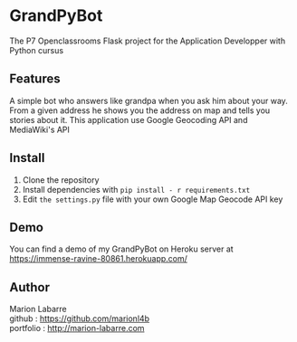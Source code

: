# GrandPyBot
The P7  Openclassrooms Flask project for the Application Developper with Python cursus

## Features
A simple bot who answers like grandpa when you ask him about your way.
From a given address he shows you the address on map and tells you stories about it.
This application use Google Geocoding API and MediaWiki's API

## Install
1. Clone the repository  
2. Install dependencies with `pip install - r requirements.txt`  
3. Edit `the settings.py` file with your own Google Map Geocode API key

## Demo
You can find a demo of my GrandPyBot on Heroku server at https://immense-ravine-80861.herokuapp.com/

## Author
Marion Labarre  
github : https://github.com/marionl4b  
portfolio : http://marion-labarre.com